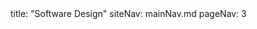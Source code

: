 <frontmatter>
title: "Software Design"
siteNav: mainNav.md
pageNav: 3
</frontmatter>

<include src="container-inPage-asFlat.md" boilerplate />
